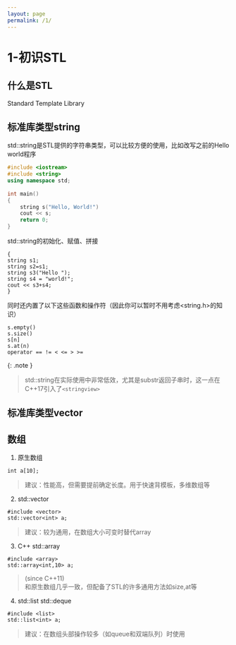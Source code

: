 ```yaml
---
layout: page
permalink: /1/
---
```


# 1-初识STL

## 什么是STL

Standard Template Library

## 标准库类型string

std::string是STL提供的字符串类型，可以比较方便的使用，比如改写之前的Hello world程序

```cpp
#include <iostream>
#include <string>
using namespace std;
 
int main() 
{
    string s("Hello, World!")
    cout << s;
    return 0;
}
```

std::string的初始化、赋值、拼接
```
{
string s1;
string s2=s1;
string s3("Hello ");
string s4 = "world!";
cout << s3+s4;
}
```

同时还内置了以下这些函数和操作符（因此你可以暂时不用考虑<string.h>的知识）
```
s.empty()
s.size()
s[n]
s.at(n)
operator == != < <= > >=
```

{: .note }
> std::string在实际使用中非常低效，尤其是substr返回子串时，这一点在C++17引入了`<stringview>`

## 标准库类型vector

## 数组

1. 原生数组

`int a[10];`

> 建议：性能高，但需要提前确定长度。用于快速背模板，多维数组等
> 
2. std::vector

```
#include <vector>
std::vector<int> a;
```
> 建议：较为通用，在数组大小可变时替代array
> 
3. C++ std::array

```
#include <array>
std::array<int,10> a;
```
> (since C++11)  
> 和原生数组几乎一致，但配备了STL的许多通用方法如size,at等
> 
4. std::list std::deque

```
#include <list>
std::list<int> a;
```
> 建议：在数组头部操作较多（如queue和双端队列）时使用
